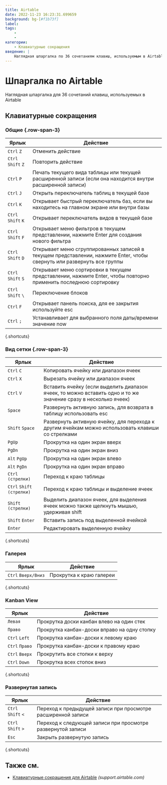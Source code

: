 ```yaml
---
title: Airtable
date: 2022-11-23 16:23:31.699659
background: bg-[#f1b73f]
label:
tags:
    -
    -
категории:
    - Клавиатурные сокращения
введение: |
    Наглядная шпаргалка по 36 сочетаниям клавиш, используемым в Airtable
---
```


# Шпаргалка по Airtable
Наглядная шпаргалка для 36 сочетаний клавиш, используемых в Airtable

Клавиатурные сокращения
------------------



### Общие {.row-span-3}

Ярлык | Действие
---|---
`Ctrl` `Z` | Отменить действие
`Ctrl` `Shift` `Z` | Повторить действие
`Ctrl` `P` | Печать текущего вида таблицы или текущей расширенной записи (если она находится внутри расширенной записи)
`Ctrl` `J` | Открыть переключатель таблиц в текущей базе
`Ctrl` `K` | Открывает быстрый переключатель баз, если вы находитесь на главном экране или внутри базы
`Ctrl` `Shift` `K` | Открывает переключатель видов в текущей базе
`Ctrl` `Shift` `F` | Открывает меню фильтров в текущем представлении, нажмите Enter для создания нового фильтра
`Ctrl` `Shift` `D` | Открывает меню сгруппированных записей в текущем представлении, нажмите Enter, чтобы свернуть или развернуть все группы
`Ctrl` `Shift` `S` | Открывает меню сортировки в текущем представлении, нажмите Enter, чтобы повторно применить последнюю сортировку
`Ctrl` `Shift` `\` | Переключение блоков
`Ctrl` `F` | Открывает панель поиска, для ее закрытия используйте esc
`Ctrl` `;` | Устанавливает для выбранного поля даты/времени значение now
{.shortcuts}


### Вид сетки {.row-span-3}

Ярлык | Действие
---|---
`Ctrl` `C` | Копировать ячейку или диапазон ячеек
`Ctrl` `X` | Вырезать ячейку или диапазон ячеек
`Ctrl` `V` | Вставить ячейку (если выделить диапазон ячеек, то можно вставить одно и то же значение сразу в несколько ячеек)
`Space` | Развернуть активную запись, для возврата в таблицу использовать esc
`Shift` `Space` | Развернуть активную ячейку, для перехода к другим ячейкам можно использовать клавиши со стрелками
`PgUp` | Прокрутка на один экран вверх
`PgDn` | Прокрутка на один экран вниз
`Alt` `PgUp` | Прокрутка на один экран влево
`Alt` `PgDn` | Прокрутка на один экран вправо
`Ctrl` `(стрелки)` | Переход к краю таблицы
`Ctrl` `Shift` `(стрелки)` | Переход к краю таблицы и выделение ячеек
`Shift` `(стрелки)` | Выделить диапазон ячеек, для выделения ячеек можно также щелкнуть мышью, удерживая shift
`Shift` `Enter` | Вставить запись под выделенной ячейкой
`Enter` | Редактировать выделенную ячейку
{.shortcuts}


### Галерея

Ярлык | Действие
---|---
`Ctrl` `Вверх/Вниз` | Прокрутка к краю галереи
{.shortcuts}


### Kanban View

Ярлык | Действие
---|---
`Левая` | Прокрутка доски канбан влево на один стек
`Право` | Прокрутка канбан-доски вправо на одну стопку
`Ctrl` `Left` | Прокрутка канбан-доски к левому краю
`Ctrl` `Право` | Прокрутка канбан-доски к правому краю
`Ctrl` `Вверх` | Прокрутить все стопки к верху
`Ctrl` `Down` | Прокрутка всех стопок вниз
{.shortcuts}


### Развернутая запись

Ярлык | Действие
---|---
`Ctrl` `Shift` `<` | Переход к предыдущей записи при просмотре расширенной записи
`Ctrl` `Shift` `>` | Переход к следующей записи при просмотре развернутой записи
`Esc` | Закрыть развернутую запись
{.shortcuts}




Также см.
--------
- [Клавиатурные сокращения для Airtable](https://support.airtable.com/hc/en-us/articles/204143385-Airtable-keyboard-shortcuts) _(support.airtable.com)_
